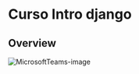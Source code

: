 # Curso Intro django
## Overview
![MicrosoftTeams-image](https://user-images.githubusercontent.com/21146338/126884889-0d377e98-7176-477d-b0d3-aca21047861d.png)
